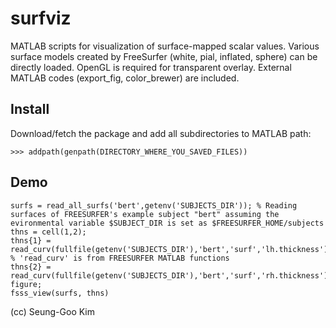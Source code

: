 # surfviz

MATLAB scripts for visualization of surface-mapped scalar values. Various surface models created by FreeSurfer (white, pial, inflated, sphere) can be directly loaded. OpenGL is required for transparent overlay. External MATLAB codes (export_fig, color_brewer) are included.

## Install
Download/fetch the package and add all subdirectories to MATLAB path:
```
>>> addpath(genpath(DIRECTORY_WHERE_YOU_SAVED_FILES))
```

## Demo
```
surfs = read_all_surfs('bert',getenv('SUBJECTS_DIR')); % Reading surfaces of FREESURFER's example subject "bert" assuming the evironmental variable $SUBJECT_DIR is set as $FREESURFER_HOME/subjects
thns = cell(1,2);
thns{1} = read_curv(fullfile(getenv('SUBJECTS_DIR'),'bert','surf','lh.thickness')); % 'read_curv' is from FREESURFER MATLAB functions
thns{2} = read_curv(fullfile(getenv('SUBJECTS_DIR'),'bert','surf','rh.thickness'));
figure;
fsss_view(surfs, thns)
```
(cc) Seung-Goo Kim
